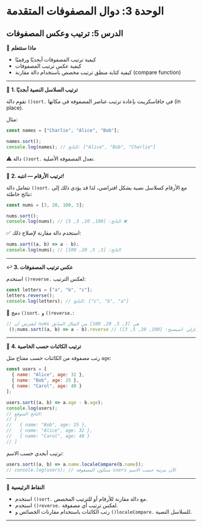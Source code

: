 # الوحدة 3: دوال المصفوفات المتقدمة

## الدرس 5: ترتيب وعكس المصفوفات


🧠 **ماذا ستتعلم**
*	كيفية ترتيب المصفوفات أبجديًا ورقميًا
*	كيفية عكس ترتيب المصفوفات
*	كيفية كتابة منطق ترتيب مخصص باستخدام دالة مقارنة (compare function)

---

🔢 **1. ترتيب السلاسل النصية أبجديًا**

تقوم دالة `()sort.` في جافاسكريبت بإعادة ترتيب عناصر المصفوفة في مكانها (in place).

مثال:
```javascript
const names = ["Charlie", "Alice", "Bob"];

names.sort();
console.log(names); // الناتج: ["Alice", "Bob", "Charlie"]
```
⚠️ دالة `()sort.` تعدل المصفوفة الأصلية.

---

🔢 **2. ترتيب الأرقام — انتبه!**

تتعامل دالة `()sort.` مع الأرقام كسلاسل نصية بشكل افتراضي، لذا قد يؤدي ذلك إلى نتائج خاطئة:
```javascript
const nums = [3, 20, 100, 5];

nums.sort();
console.log(nums); // الناتج: [100, 20, 3, 5] ❌
```

✅ استخدم دالة مقارنة لإصلاح ذلك:
```javascript
nums.sort((a, b) => a - b);
console.log(nums); // الناتج: [3, 5, 20, 100]
```

---

↩️ **3. عكس ترتيب المصفوفات**

استخدم `()reverse.` لعكس الترتيب:
```javascript
const letters = ["a", "b", "c"];
letters.reverse();
console.log(letters); // الناتج: ["c", "b", "a"]
```

🔁 دمج `()sort.` و `()reverse.`:
```javascript
// لنفترض أن nums هي [3, 5, 20, 100] من المثال السابق
 ();nums.sort((a, b) => a - b).reverse // ترتيب تنازلي (سيصبح: [100, 20, 5, 3])
```

---

🔧 **4. ترتيب الكائنات حسب الخاصية**

رتب مصفوفة من الكائنات حسب مفتاح مثل `age`:
```javascript
const users = [
  { name: "Alice", age: 32 },
  { name: "Bob", age: 25 },
  { name: "Carol", age: 40 }
];

users.sort((a, b) => a.age - b.age);
console.log(users);
// الناتج المتوقع:
// [
//   { name: "Bob", age: 25 },
//   { name: "Alice", age: 32 },
//   { name: "Carol", age: 40 }
// ]
```

ترتيب أبجدي حسب الاسم:
```javascript
users.sort((a, b) => a.name.localeCompare(b.name));
// console.log(users); // ستكون المصفوفة users الآن مرتبة حسب الاسم
```

---

🧠 **النقاط الرئيسية**
*	استخدم `()sort.` مع دالة مقارنة للأرقام أو للترتيب المخصص.
*	استخدم `()reverse.` لعكس ترتيب أي مصفوفة.
*	رتب الكائنات باستخدام مقارنات الخصائص و `()localeCompare.` للسلاسل النصية.

---